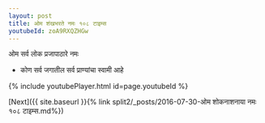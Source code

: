 ```yaml
---
layout: post
title: ओम शंखभरते नमः १०८ टाइम्स
youtubeId: zoA9RXQZHGw
---
```

 
 
 ओम सर्व लोक प्रजापाठारे नमः  
 
 -  कोण सर्व जगातील सर्व प्राण्यांचा स्वामी आहे 
 
  
 
  
 
 
 
 
 
 


{% include youtubePlayer.html id=page.youtubeId %}
 
[Next]({{ site.baseurl }}{% link  split2/_posts/2016-07-30-ओम शोकनाशनाया नमः १०८ टाइम्स.md%})
 
